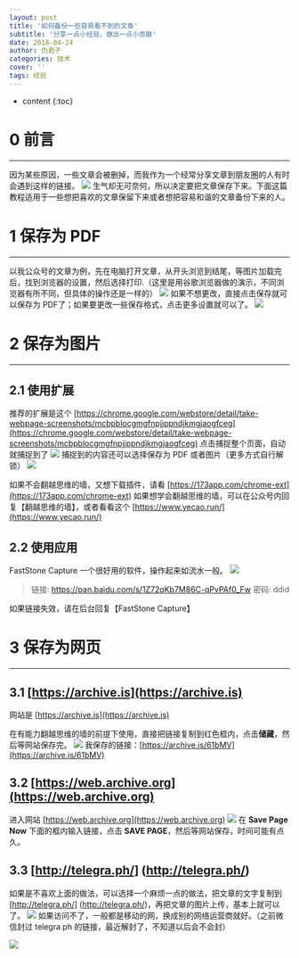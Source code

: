 ```yaml
---
layout: post
title: '如何备份一些容易看不到的文章'
subtitle: '分享一点小经验，做出一点小贡献'
date: 2018-04-24
author: 伪君子
categories: 技术
cover: ''
tags: 经验
---
```


* content
{:toc}
#  0  前言

***

因为某些原因，一些文章会被删掉，而我作为一个经常分享文章到朋友圈的人有时会遇到这样的链接。
![](https://i.imgur.com/C4wZ3VQ.png)
生气却无可奈何，所以决定要把文章保存下来。下面这篇教程适用于一些想把喜欢的文章保留下来或者想把容易和谐的文章备份下来的人。

#  1 保存为 PDF

***

以我公众号的文章为例，先在电脑打开文章，从开头浏览到结尾，等图片加载完后，找到浏览器的设置，然后选择打印.（这里是用谷歌浏览器做的演示，不同浏览器有所不同，但具体的操作还是一样的）
![](https://i.imgur.com/ALCJPwM.png)
如果不想更改，直接点击保存就可以保存为 PDF了；如果要更改一些保存格式，点击更多设置就可以了。
![](https://i.imgur.com/e7QwPIr.png)

#  2 保存为图片

***

## 2.1  使用扩展

推荐的扩展是这个 [https://chrome.google.com/webstore/detail/take-webpage-screenshots/mcbpblocgmgfnpjjppndjkmgjaogfceg](https://chrome.google.com/webstore/detail/take-webpage-screenshots/mcbpblocgmgfnpjjppndjkmgjaogfceg)
点击捕捉整个页面，自动就捕捉到了
![](https://i.imgur.com/RaZwxIO.png)
捕捉到的内容还可以选择保存为 PDF 或者图片（更多方式自行解锁）
![](https://i.imgur.com/8l2Wzpo.png)

如果不会翻越思维的墙，又想下载插件，请看 [https://173app.com/chrome-ext](https://173app.com/chrome-ext) 
如果想学会翻越思维的墙，可以在公众号内回复【翻越思维的墙】，或者看看这个 [https://www.yecao.run/](https://www.yecao.run/)

##  2.2  使用应用
FastStone Capture 一个很好用的软件，操作起来如流水一般。
![](https://upload-images.jianshu.io/upload_images/2989110-02d75e4b28d6f16b.gif?imageMogr2/auto-orient/strip)

>链接: https://pan.baidu.com/s/1Z72qKb7M86C-qPvPAf0_Fw 
>密码: ddid

如果链接失效，请在后台回复【FastStone Capture】
#  3 保存为网页

***

##  3.1  [https://archive.is](https://archive.is)

网站是  [https://archive.is](https://archive.is)

在有能力翻越思维的墙的前提下使用，直接把链接复制到红色框内，点击**储藏**，然后等网站保存完。
![](https://i.imgur.com/8SOOCig.png)
我保存的链接：[https://archive.is/61bMV](https://archive.is/61bMV)

##  3.2  [https://web.archive.org](https://web.archive.org)
进入网站  [https://web.archive.org](https://web.archive.org)
![](https://upload-images.jianshu.io/upload_images/2989110-30ee1648b77bea05.png?imageMogr2/auto-orient/strip%7CimageView2/2/w/1240)
在 **Save Page Now** 下面的框内输入链接，点击 **SAVE PAGE**，然后等网站保存，时间可能有点久。

## 3.3  [http://telegra.ph/] (http://telegra.ph/)
如果是不喜欢上面的做法，可以选择一个麻烦一点的做法，把文章的文字复制到 [http://telegra.ph/] (http://telegra.ph/)，再把文章的图片上传，基本上就可以了。
![](https://i.imgur.com/oulhumU.png)
如果访问不了，一般都是移动的网，换成别的网络运营商就好。（之前微信封过 telegra.ph 的链接，最近解封了，不知道以后会不会封）



![](https://upload-images.jianshu.io/upload_images/2989110-5e96f3a9a9204f3e.png?imageMogr2/auto-orient/strip%7CimageView2/2/w/1240)